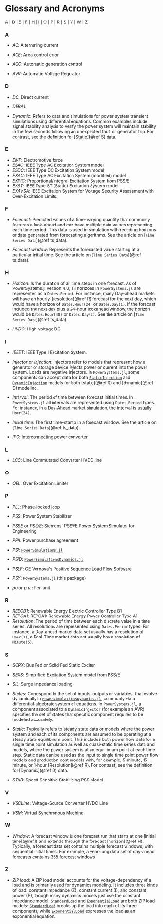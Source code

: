 # Glossary and Acronyms

[A](@ref) | [D](@ref) | [E](@ref) | [F](@ref) | [H](@ref) | [I](@ref) | [O](@ref) | [P](@ref) | [R](@ref) |
[S](@ref) | [V](@ref) | [W](@ref) | [Z](@ref)

### A

  - *AC*: Alternating current

  - *ACE*: Area control error
  - *AGC*: Automatic generation control
  - *AVR*: Automatic Voltage Regulator

### D

  - *DC*: Direct current

  - *DERA1*:
  - *Dynamic*: Refers to data and simulations for power system transient simulations using differential
    equations. Common examples include signal stability analysis to verify the power system will
    maintain stability in the few seconds following an unexpected fault or generator trip. For contrast,
    see the definition for [Static](@ref S) data.

### E

  - *EMF*: Electromotive force
  - *ESAC*: IEEE Type AC Excitation System model
  - *ESDC*: IEEE Type DC Excitation System model
  - *EXAC*: IEEE Type AC Excitation System (modified) model
  - *EXPIC*: Proportional/Integral Excitation System from PSS/E
  - *EXST*: IEEE Type ST (Static) Excitation System model
  - *EX4VSA*: IEEE Excitation System for Voltage Security Assessment with Over-Excitation Limits.

### F

  - *Forecast*: Predicted values of a time-varying quantity that commonly features
    a look-ahead and can have multiple data values representing each time period.
    This data is used in simulation with receding horizons or data generated from
    forecasting algorithms. See the article on [`Time Series Data`](@ref ts_data).

  - *Forecast window*: Represents the forecasted value starting at a particular initial time.
    See the article on [`Time Series Data`](@ref ts_data).

### H

  - *Horizon*: Is the duration of all time steps in one forecast. As of PowerSystems.jl
    version 4.0, all horizons in `PowerSystems.jl` are represented as a `Dates.Period`.
    For instance, many Day-ahead markets will have an hourly-[resolution](@ref R) forecast
    for the next day, which would have a horizon of `Dates.Hour(24)` or `Dates.Day(1)`. If the
    forecast included the next day plus a 24-hour lookahead window, the horizon would be
    `Dates.Hour(48)` or `Dates.Day(2)`. See the article on [`Time Series Data`](@ref ts_data).

  - *HVDC*: High-voltage DC

### I

  - *IEEET*: IEEE Type I Excitation System.

  - *Injector* or *Injection*: Injectors refer to models that represent how a generator or storage
    device *injects* power or current into the power system. Loads are negative injectors. In
    `PowerSystems.jl`, some components can accept data for both [`StaticInjection`](@ref) and
    [`DynamicInjection`](@ref) models for both [static](@ref S) and [dynamic](@ref D) modeling.
  - *Interval*: The period of time between forecast initial times. In `PowerSystems.jl` all
    intervals are represented using `Dates.Period` types. For instance, in a Day-Ahead market
    simulation, the interval is usually `Hour(24)`.
  - *Initial time*: The first time-stamp in a forecast window. See the article on
    [`Time Series Data`](@ref ts_data).
  - *IPC*: Interconnecting power converter

### L

  - *LCC*: Line Commutated Converter HVDC line

### O

  - *OEL*: Over Excitation Limiter

### P

  - *PLL*: Phase-locked loop

  - *PSS*: Power System Stabilizer
  - *PSSE* or *PSS/E*: Siemens' PSS®E Power System Simulator for Engineering
  - *PPA*: Power purchase agreement
  - *PSI*: [`PowerSimulations.jl`](https://nrel-sienna.github.io/PowerSimulations.jl/latest/)
  - *PSID*: [`PowerSimulationsDynamics.jl`](https://nrel-sienna.github.io/PowerSimulationsDynamics.jl/stable/)
  - *PSLF*: GE Vernova's Positive Sequence Load Flow Software
  - *PSY*: `PowerSystems.jl` (this package)
  - *pu* or *p.u.*: Per-unit

### R

  - *REECB1*: Renewable Energy Electric Controller Type B1
  - *REPCA1*: REPCA1: Renewable Energy Power Controller Type A1
  - *Resolution*: The period of time between each discrete value in a time series. All resolutions
    are represented using `Dates.Period` types. For instance, a Day-ahead market data set usually
    has a resolution of `Hour(1)`, a Real-Time market data set usually has a resolution of `Minute(5)`.

### S

  - *SCRX*: Bus Fed or Solid Fed Static Exciter

  - *SEXS*: Simplified Excitation System model from PSS/E
  - *SIL*: Surge impedance loading
  - *States*: Correspond to the set of inputs, outputs or variables, that evolve dynamically in
    [`PowerSimulationsDynamics.jl`](https://nrel-sienna.github.io/PowerSimulationsDynamics.jl/stable/),
    commonly via a differential-algebraic system of equations. In `PowerSystems.jl`, a component
    associated to a `DynamicInjector` (for example an AVR) specifies the set of states that specific
    component requires to be modeled accurately.
  - *Static*: Typically refers to steady state data or models where the power system
    and each of its components are assumed to be operating at a steady state equilibrium point. This
    includes both power flow data for a single time point simulation as well as quasi-static time
    series data and models, where the power system is at an equilibrium point at each time step.
    Static data can be used as the input to single time point power flow models and production
    cost models with, for example, 5-minute, 15-minute, or 1-hour [Resolution](@ref R).
    For contrast, see the definition for [Dynamic](@ref D) data.
  - *STAB*: Speed Sensitive Stabilizing PSS Model

### V

  - *VSCLine*: Voltage-Source Converter HVDC Line

  - *VSM*: Virtual Synchronous Machine

### W

  - *Window*: A forecast window is one forecast run that starts at one [initial time](@ref I)
    and extends through the forecast [horizon](@ref H). Typically, a forecast data set
    contains multiple forecast windows, with sequential initial times. For example, a
    year-long data set of day-ahead forecasts contains 365 forecast windows

### Z

  - *ZIP load*: A ZIP load model accounts for the voltage-dependency of a load and is primarily used
    for dynamics modeling. It includes three kinds of load: constant impedance (Z), constant current (I),
    and constant power (P), though many dynamics models just use the constant impedance model.
    [`StandardLoad`](@ref) and [`ExponentialLoad`](@ref) are both ZIP load models:
    [`StandardLoad`](@ref) breaks up the load into each of its three components, while
    [`ExponentialLoad`](@ref) expresses the load as an exponential equation.
